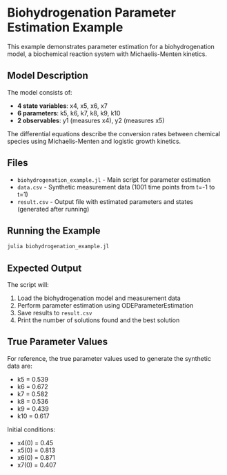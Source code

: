 # Biohydrogenation Parameter Estimation Example

This example demonstrates parameter estimation for a biohydrogenation model, a biochemical reaction system with Michaelis-Menten kinetics.

## Model Description

The model consists of:
- **4 state variables**: x4, x5, x6, x7
- **6 parameters**: k5, k6, k7, k8, k9, k10  
- **2 observables**: y1 (measures x4), y2 (measures x5)

The differential equations describe the conversion rates between chemical species using Michaelis-Menten and logistic growth kinetics.

## Files

- `biohydrogenation_example.jl` - Main script for parameter estimation
- `data.csv` - Synthetic measurement data (1001 time points from t=-1 to t=1)
- `result.csv` - Output file with estimated parameters and states (generated after running)

## Running the Example

```julia
julia biohydrogenation_example.jl
```

## Expected Output

The script will:
1. Load the biohydrogenation model and measurement data
2. Perform parameter estimation using ODEParameterEstimation
3. Save results to `result.csv`
4. Print the number of solutions found and the best solution

## True Parameter Values

For reference, the true parameter values used to generate the synthetic data are:
- k5 = 0.539
- k6 = 0.672
- k7 = 0.582
- k8 = 0.536
- k9 = 0.439
- k10 = 0.617

Initial conditions:
- x4(0) = 0.45
- x5(0) = 0.813
- x6(0) = 0.871
- x7(0) = 0.407